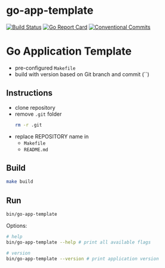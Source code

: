 # go-app-template

[![Build Status](https://travis-ci.org/antonfisher/go-app-template.svg?branch=master)](https://travis-ci.org/antonfisher/go-app-template)
[![Go Report Card](https://goreportcard.com/badge/github.com/antonfisher/go-app-template)](https://goreportcard.com/report/github.com/antonfisher/go-app-template)
[![Conventional Commits](https://img.shields.io/badge/Conventional%20Commits-1.0.0-yellow.svg)](https://conventionalcommits.org)

# Go Application Template

- pre-configured `Makefile`
- build with version based on Git branch and commit (``)

## Instructions
- clone repository
- remove `.git` folder
    ```bash
    rm -r .git
    ```
- replace REPOSITORY name in
    - `Makefile`
    - `README.md`

## Build

```bash
make build
```

## Run

```bash
bin/go-app-template
```

Options:

```bash
# help
bin/go-app-template --help # print all available flags

# version
bin/go-app-template --version # print application version
```
